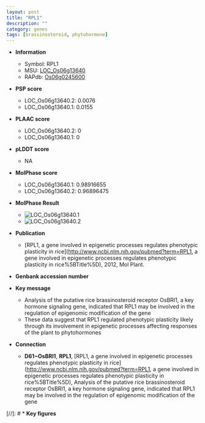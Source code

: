 ```yaml
---
layout: post
title: "RPL1"
description: ""
category: genes
tags: [brassinosteroid, phytohormone]
---
```


* **Information**  
    + Symbol: RPL1  
    + MSU: [LOC_Os06g13640](http://rice.plantbiology.msu.edu/cgi-bin/ORF_infopage.cgi?orf=LOC_Os06g13640)  
    + RAPdb: [Os06g0245600](http://rapdb.dna.affrc.go.jp/viewer/gbrowse_details/irgsp1?name=Os06g0245600)  

* **PSP score**  
    + LOC_Os06g13640.2: 0.0076 
    + LOC_Os06g13640.1: 0.0155 

* **PLAAC score**  
    + LOC_Os06g13640.2: 0 
    + LOC_Os06g13640.1: 0 

* **pLDDT score**
    + NA


* **MolPhase score**
    + LOC_Os06g13640.1: 0.98916655
    + LOC_Os06g13640.2: 0.96896475

* **MolPhase Result**
    + ![LOC_Os06g13640.1](https://304243504.github.io/Pictures/LOC_Os06g/LOC_Os06g13640.1.png)
    + ![LOC_Os06g13640.2](https://304243504.github.io/Pictures/LOC_Os06g/LOC_Os06g13640.2.png)

* **Publication**  
    + [RPL1, a gene involved in epigenetic processes regulates phenotypic plasticity in rice](http://www.ncbi.nlm.nih.gov/pubmed?term=RPL1, a gene involved in epigenetic processes regulates phenotypic plasticity in rice%5BTitle%5D), 2012, Mol Plant.

* **Genbank accession number**  

* **Key message**  
    + Analysis of the putative rice brassinosteroid receptor OsBRI1, a key hormone signaling gene, indicated that RPL1 may be involved in the regulation of epigenomic modification of the gene
    + These data suggest that RPL1 regulated phenotypic plasticity likely through its involvement in epigenetic processes affecting responses of the plant to phytohormones

* **Connection**  
    + __D61~OsBRI1__, __RPL1__, [RPL1, a gene involved in epigenetic processes regulates phenotypic plasticity in rice](http://www.ncbi.nlm.nih.gov/pubmed?term=RPL1, a gene involved in epigenetic processes regulates phenotypic plasticity in rice%5BTitle%5D), Analysis of the putative rice brassinosteroid receptor OsBRI1, a key hormone signaling gene, indicated that RPL1 may be involved in the regulation of epigenomic modification of the gene

[//]: # * **Key figures**  


